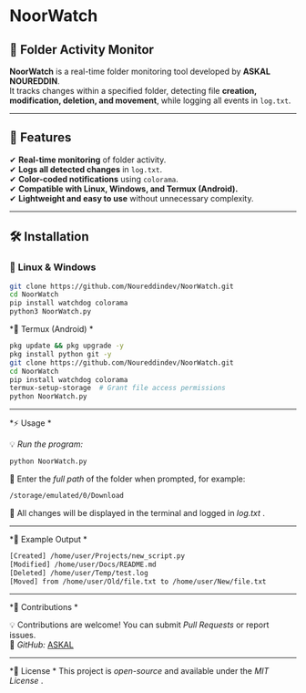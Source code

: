 
# NoorWatch

## 📂 Folder Activity Monitor  
**NoorWatch** is a real-time folder monitoring tool developed by **ASKAL NOUREDDIN**.  
It tracks changes within a specified folder, detecting file **creation, modification, deletion, and movement**, while logging all events in `log.txt`.

---

## 🚀 Features  
✔ **Real-time monitoring** of folder activity.  
✔ **Logs all detected changes** in `log.txt`.  
✔ **Color-coded notifications** using `colorama`.  
✔ **Compatible with Linux, Windows, and Termux (Android).**  
✔ **Lightweight and easy to use** without unnecessary complexity.  

---

## 🛠️ Installation  

### 🔹 **Linux & Windows**  
```bash
git clone https://github.com/Noureddindev/NoorWatch.git
cd NoorWatch
pip install watchdog colorama
python3 NoorWatch.py
```

*🔹 Termux (Android)  *
```bash
pkg update && pkg upgrade -y
pkg install python git -y
git clone https://github.com/Noureddindev/NoorWatch.git
cd NoorWatch
pip install watchdog colorama
termux-setup-storage  # Grant file access permissions
python NoorWatch.py
```

---

*⚡ Usage  *

💡 *Run the program:*  
```bash
python NoorWatch.py
```
📂 Enter the *full path* of the folder when prompted, for example:  
```bash
/storage/emulated/0/Download
```
📜 All changes will be displayed in the terminal and logged in *log.txt* .

---

*📝 Example Output  *
```bash
[Created] /home/user/Projects/new_script.py
[Modified] /home/user/Docs/README.md
[Deleted] /home/user/Temp/test.log
[Moved] from /home/user/Old/file.txt to /home/user/New/file.txt
```

---

*🤝 Contributions  *

💡 Contributions are welcome! You can submit *Pull Requests* or report issues.  
🔗 *GitHub:* [ASKAL](https://github.com/Noureddindev)  

---

*📜 License  *
This project is *open-source* and available under the *MIT License* .
